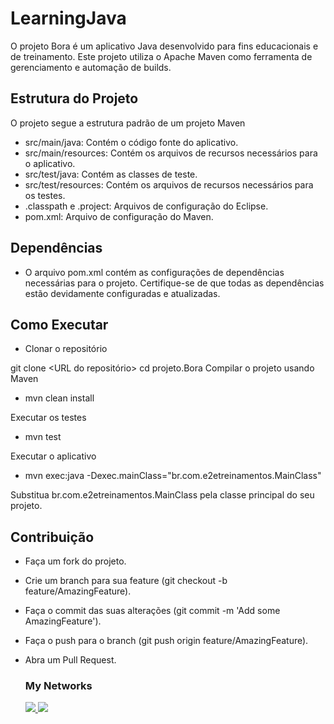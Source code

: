 # LearningJava

O projeto Bora é um aplicativo Java desenvolvido para fins educacionais e de treinamento. Este projeto utiliza o Apache Maven como ferramenta de gerenciamento e automação de builds.

## Estrutura do Projeto

O projeto segue a estrutura padrão de um projeto Maven

- src/main/java: Contém o código fonte do aplicativo.
- src/main/resources: Contém os arquivos de recursos necessários para o aplicativo.
- src/test/java: Contém as classes de teste.
- src/test/resources: Contém os arquivos de recursos necessários para os testes.
- .classpath e .project: Arquivos de configuração do Eclipse.
- pom.xml: Arquivo de configuração do Maven.

## Dependências

- O arquivo pom.xml contém as configurações de dependências necessárias para o projeto. Certifique-se de que todas as dependências estão devidamente configuradas e atualizadas.

## Como Executar

- Clonar o repositório

git clone <URL do repositório>
cd projeto.Bora
Compilar o projeto usando Maven


- mvn clean install

Executar os testes


- mvn test

Executar o aplicativo


- mvn exec:java -Dexec.mainClass="br.com.e2etreinamentos.MainClass"

Substitua br.com.e2etreinamentos.MainClass pela classe principal do seu projeto.

## Contribuição

- Faça um fork do projeto.
- Crie um branch para sua feature (git checkout -b feature/AmazingFeature).
- Faça o commit das suas alterações (git commit -m 'Add some AmazingFeature').
- Faça o push para o branch (git push origin feature/AmazingFeature).
- Abra um Pull Request.

  ### My Networks  
   
  <a href="https://www.linkedin.com/in/pedro-cisne/">
    <img src="https://img.shields.io/badge/linkedin-%230077B5.svg?style=for-the-badge&logo=linkedin&logoColor=white" />
     <a href = "mailto:pedrohpcisne@gmail.com"><img src="https://img.shields.io/badge/-Gmail-%23333?style=for-the-badge&logo=gmail&logoColor=white" target="_blank">
  </a>
